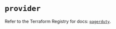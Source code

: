# `provider`

Refer to the Terraform Registry for docs: [`pagerduty`](https://registry.terraform.io/providers/pagerduty/pagerduty/3.30.3/docs).
